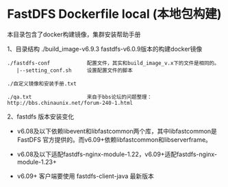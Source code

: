 # FastDFS Dockerfile local (本地包构建)

本目录包含了docker构建镜像，集群安装帮助手册

1、目录结构
    ./build_image-v6.9.3      fastdfs-v6.0.9版本的构建docker镜像

    ./fastdfs-conf            配置文件，其实和build_image_v.x下的文件是相同的。
       |--setting_conf.sh     设置配置文件的脚本

    ./自定义镜像和安装手册.txt  

    ./qa.txt                  来自于bbs论坛的问题整理：http://bbs.chinaunix.net/forum-240-1.html

	
2、fastdfs 版本安装变化

   + v6.08及以下依赖libevent和libfastcommon两个库，其中libfastcommon是 FastDFS 官方提供的。而v6.09+依赖libfastcommon和libserverframe。
   
   + v6.08及以下适配fastdfs-nginx-module-1.22，v6.09+适配fastdfs-nginx-module-1.23+
   
   + v6.09+ 客户端要使用 fastdfs-client-java 最新版本
   

